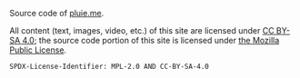 Source code of [pluie.me](https://pluie.me).

All content (text, images, video, etc.) of this site are licensed under
[CC BY-SA 4.0](https://creativecommons.org/licenses/by-sa/4.0/); the source code
portion of this site is licensed under
[the Mozilla Public License](https://www.mozilla.org/en-US/MPL/2.0/).

`SPDX-License-Identifier: MPL-2.0 AND CC-BY-SA-4.0`
